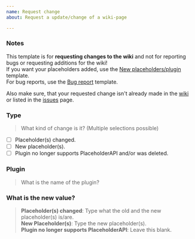 ```yaml
---
name: Request change  
about: Request a update/change of a wiki-page

---
```


[New placeholders/plugin]: https://github.com/PlaceholderAPI/PlaceholderAPI/issues/new?template=feature_request.md
[Bug report]: https://github.com/PlaceholderAPI/PlaceholderAPI/issues/new?template=bug_report.md
[issues]: https://github.com/PlaceholderAPI/PlaceholderAPI/issues
[wiki]: https://github.com/PlaceholderAPI/PlaceholderAPI/wiki

### Notes
This template is for **requesting changes to the wiki** and not for reporting bugs or requesting additions for the wiki!  
If you want your placeholders added, use the [New placeholders/plugin] template.  
For bug reports, use the [Bug report] template.

Also make sure, that your requested change isn't already made in the [wiki] or listed in the [issues] page.

### Type
> What kind of change is it? (Multiple selections possible)
<!-- Please select the right one, by changing the [ ] to [x] -->

- [ ] Placeholder(s) changed.
- [ ] New placeholder(s).
- [ ] Plugin no longer supports PlaceholderAPI and/or was deleted.

### Plugin
> What is the name of the plugin?
<!-- Please type below this line -->


### What is the new value?
> **Placeholder(s) changed**: Type what the old and the new placeholder(s) is/are.  
> **New Placeholder(s)**: Type the new placeholder(s).  
> **Plugin no longer supports PlaceholderAPI**: Leave this blank.
<!-- Please type below this line -->
